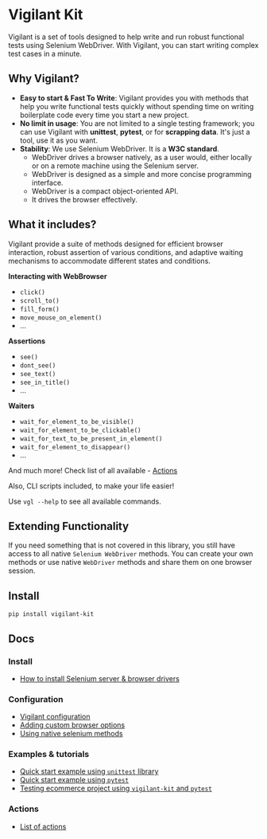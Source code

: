 # Vigilant Kit
Vigilant is a set of tools designed to help write and run robust functional tests using Selenium WebDriver. With 
Vigilant, you can start writing complex test cases in a minute.

## Why Vigilant?
* **Easy to start & Fast To Write**: Vigilant provides you with methods that help you write functional tests quickly 
without spending time on writing boilerplate code every time you start a new project.
* **No limit in usage**: You are not limited to a single testing framework; you can use Vigilant with **unittest**,
  **pytest**, or for **scrapping data**. It's just a tool, use it as you want.
* **Stability**: We use Selenium WebDriver. It is a **W3C standard**.
   - WebDriver drives a browser natively, as a user would, either locally or on a remote machine using the Selenium server.
   - WebDriver is designed as a simple and more concise programming interface.
   - WebDriver is a compact object-oriented API.
   - It drives the browser effectively.

## What it includes?
Vigilant provide a suite of methods designed for efficient browser interaction, robust assertion of various 
conditions, and adaptive waiting mechanisms to accommodate different states and conditions.

**Interacting with WebBrowser** 
   - `click()`
   - `scroll_to()`
   - `fill_form()`
   - `move_mouse_on_element()`
   - ...

**Assertions** 
   - `see()`
   - `dont_see()`
   - `see_text()`
   - `see_in_title()`
   - ...


**Waiters** 
   - `wait_for_element_to_be_visible()`
   - `wait_for_element_to_be_clickable()`
   - `wait_for_text_to_be_present_in_element()`
   - `wait_for_element_to_disappear()`
   - ...

And much more! Check list of all available - [Actions](docs/actions.md)


Also, CLI scripts included, to make your life easier!

Use `vgl --help` to see all available commands.


## Extending Functionality
If you need something that is not covered in this library, you still have access to all native `Selenium WebDriver` 
methods. You can create your own methods or use native `WebDriver` methods and share them on one browser session.

## Install
```shell
pip install vigilant-kit
```

## Docs
### Install
- [How to install Selenium server & browser drivers](docs/selenium_install.md)

### Configuration
- [Vigilant configuration](docs/configuration.md)
- [Adding custom browser options](docs/browser_options.md)
- [Using native selenium methods](docs/native_selenium.md)

### Examples & tutorials
- [Quick start example using `unittest` library](docs/vigilant_unittest.md) 
- [Quick start example using `pytest`](docs/vigilant_pytest.md) 
- [Testing ecommerce project using `vigilant-kit` and `pytest`](docs/tutorial_pytest.md)

### Actions
- [List of actions](docs/actions.md)
